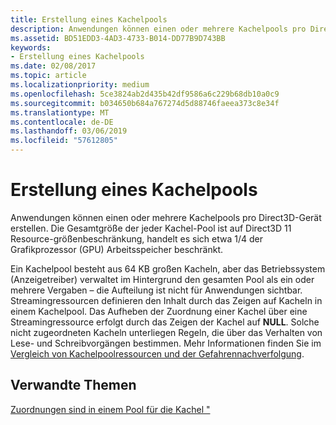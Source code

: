 ```yaml
---
title: Erstellung eines Kachelpools
description: Anwendungen können einen oder mehrere Kachelpools pro Direct3D-Gerät erstellen. Die Gesamtgröße der jeder Kachel-Pool ist auf Direct3D 11 Resource-größenbeschränkung, handelt es sich etwa 1/4 der Grafikprozessor (GPU) Arbeitsspeicher beschränkt.
ms.assetid: BD51EDD3-4AD3-4733-B014-DD77B9D743BB
keywords:
- Erstellung eines Kachelpools
ms.date: 02/08/2017
ms.topic: article
ms.localizationpriority: medium
ms.openlocfilehash: 5ce3824ab2d435b42df9586a6c229b68db10a0c9
ms.sourcegitcommit: b034650b684a767274d5d88746faeea373c8e34f
ms.translationtype: MT
ms.contentlocale: de-DE
ms.lasthandoff: 03/06/2019
ms.locfileid: "57612805"
---
```

# <a name="tile-pool-creation"></a>Erstellung eines Kachelpools


Anwendungen können einen oder mehrere Kachelpools pro Direct3D-Gerät erstellen. Die Gesamtgröße der jeder Kachel-Pool ist auf Direct3D 11 Resource-größenbeschränkung, handelt es sich etwa 1/4 der Grafikprozessor (GPU) Arbeitsspeicher beschränkt.

Ein Kachelpool besteht aus 64 KB großen Kacheln, aber das Betriebssystem (Anzeigetreiber) verwaltet im Hintergrund den gesamten Pool als ein oder mehrere Vergaben – die Aufteilung ist nicht für Anwendungen sichtbar. Streamingressourcen definieren den Inhalt durch das Zeigen auf Kacheln in einem Kachelpool. Das Aufheben der Zuordnung einer Kachel über eine Streamingressource erfolgt durch das Zeigen der Kachel auf **NULL**. Solche nicht zugeordneten Kacheln unterliegen Regeln, die über das Verhalten von Lese- und Schreibvorgängen bestimmen. Mehr Informationen finden Sie im [Vergleich von Kachelpoolressourcen und der Gefahrennachverfolgung](hazard-tracking-versus-tile-pool-resources.md).

## <a name="span-idrelated-topicsspanrelated-topics"></a><span id="related-topics"></span>Verwandte Themen


[Zuordnungen sind in einem Pool für die Kachel "](mappings-are-into-a-tile-pool.md)

 

 




